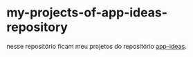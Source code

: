 # my-projects-of-app-ideas-repository

nesse repositório ficam  meu projetos do repositório <a href="https://github.com/florinpop17/app-ideas">app-ideas</a>.
